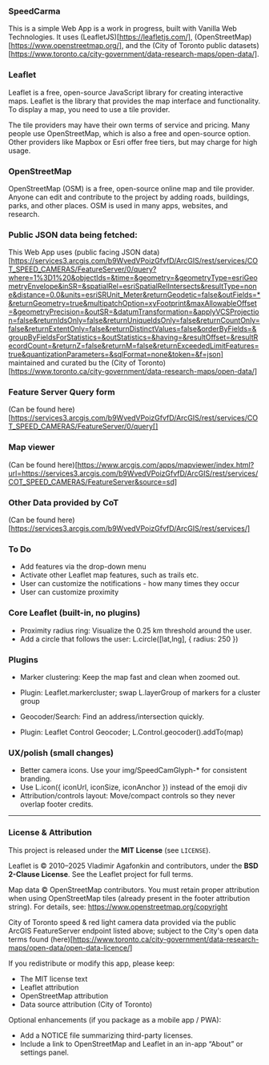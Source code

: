 ### SpeedCarma

This is a simple Web App is a work in progress, built with Vanilla Web Technologies. It uses (LeafletJS)[https://leafletjs.com/], (OpenStreetMap)[https://www.openstreetmap.org/], and the (City of Toronto public datasets)[https://www.toronto.ca/city-government/data-research-maps/open-data/].

### Leaflet

Leaflet is a free, open-source JavaScript library for creating interactive maps. Leaflet  is the library that provides the map interface and functionality. To display a map, you need to use a tile provider.

The tile providers may have their own terms of service and pricing. Many people use OpenStreetMap, which is also a free and open-source option. Other providers like Mapbox or Esri offer free tiers, but may charge for high usage.

### OpenStreetMap

OpenStreetMap (OSM) is a free, open-source online map and tile provider. Anyone can edit and contribute to the project by adding roads, buildings, parks, and other places. OSM is used in many apps, websites, and research.


### Public JSON data being fetched:

This Web App uses (public facing JSON data)[https://services3.arcgis.com/b9WvedVPoizGfvfD/ArcGIS/rest/services/COT_SPEED_CAMERAS/FeatureServer/0/query?where=1%3D1%20&objectIds=&time=&geometry=&geometryType=esriGeometryEnvelope&inSR=&spatialRel=esriSpatialRelIntersects&resultType=none&distance=0.0&units=esriSRUnit_Meter&returnGeodetic=false&outFields=*&returnGeometry=true&multipatchOption=xyFootprint&maxAllowableOffset=&geometryPrecision=&outSR=&datumTransformation=&applyVCSProjection=false&returnIdsOnly=false&returnUniqueIdsOnly=false&returnCountOnly=false&returnExtentOnly=false&returnDistinctValues=false&orderByFields=&groupByFieldsForStatistics=&outStatistics=&having=&resultOffset=&resultRecordCount=&returnZ=false&returnM=false&returnExceededLimitFeatures=true&quantizationParameters=&sqlFormat=none&token=&f=json] maintained and curated bu the (City of Toronto)[https://www.toronto.ca/city-government/data-research-maps/open-data/]

### Feature Server Query form

(Can be found here)[https://services3.arcgis.com/b9WvedVPoizGfvfD/ArcGIS/rest/services/COT_SPEED_CAMERAS/FeatureServer/0/query[]


### Map viewer

(Can be found here)[https://www.arcgis.com/apps/mapviewer/index.html?url=https://services3.arcgis.com/b9WvedVPoizGfvfD/ArcGIS/rest/services/COT_SPEED_CAMERAS/FeatureServer&source=sd]

### Other Data provided by CoT

(Can be found here)[https://services3.arcgis.com/b9WvedVPoizGfvfD/ArcGIS/rest/services/]


### To Do

- Add features via the drop-down menu
- Activate other Leaflet map features, such as trails etc. 
- User can customize the notifications - how many times they occur
- User can customize proximity

### Core Leaflet (built-in, no plugins)

- Proximity radius ring: Visualize the 0.25 km threshold around the user.
- Add a circle that follows the user: L.circle([lat,lng], { radius: 250 })

### Plugins

- Marker clustering: Keep the map fast and clean when zoomed out.
- Plugin: Leaflet.markercluster; swap L.layerGroup of markers for a cluster group

- Geocoder/Search: Find an address/intersection quickly.
- Plugin: Leaflet Control Geocoder; L.Control.geocoder().addTo(map)

### UX/polish (small changes)

- Better camera icons. Use your img/SpeedCamGlyph-* for consistent branding.
- Use L.icon({ iconUrl, iconSize, iconAnchor }) instead of the emoji div
- Attribution/controls layout: Move/compact controls so they never overlap footer credits.

---

### License & Attribution

This project is released under the **MIT License** (see `LICENSE`).

Leaflet is © 2010–2025 Vladimir Agafonkin and contributors, under the **BSD 2-Clause License**. See the Leaflet project for full terms.

Map data © OpenStreetMap contributors. You must retain proper attribution when using OpenStreetMap tiles (already present in the footer attribution string). For details, see: https://www.openstreetmap.org/copyright

City of Toronto speed & red light camera data provided via the public ArcGIS FeatureServer endpoint listed above; subject to the City's open data terms found (here)[https://www.toronto.ca/city-government/data-research-maps/open-data/open-data-licence/]

If you redistribute or modify this app, please keep:
- The MIT license text
- Leaflet attribution
- OpenStreetMap attribution
- Data source attribution (City of Toronto)

Optional enhancements (if you package as a mobile app / PWA):
- Add a NOTICE file summarizing third-party licenses.
- Include a link to OpenStreetMap and Leaflet in an in-app “About” or settings panel.
